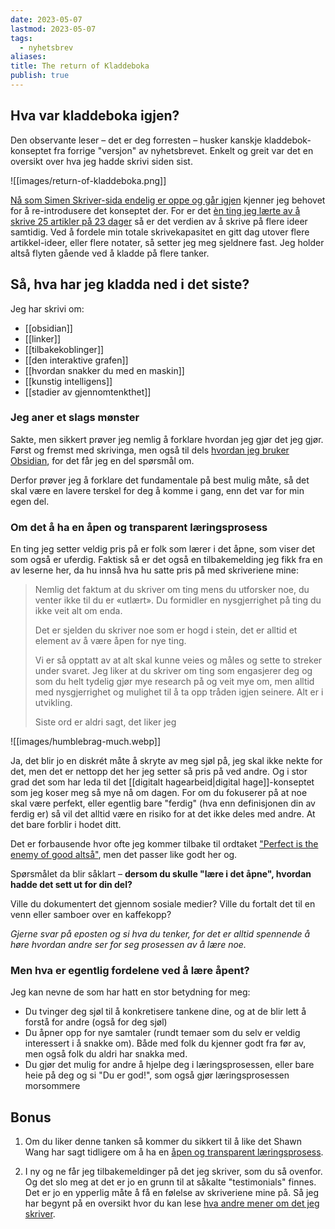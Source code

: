 ```yaml
---
date: 2023-05-07
lastmod: 2023-05-07
tags:
  - nyhetsbrev
aliases: 
title: The return of Kladdeboka
publish: true
---
```

## Hva var kladdeboka igjen?

Den observante leser – det er deg forresten – husker kanskje kladdebok-konseptet fra forrige "versjon" av nyhetsbrevet. Enkelt og greit var det en oversikt over hva jeg hadde skrivi siden sist.

![[images/return-of-kladdeboka.png]]

[Nå som Simen Skriver-sida endelig er oppe og går igjen](https://buttondown.email/simenskriver/archive/feiring-liten-tjeneste/) kjenner jeg behovet for å re-introdusere det konseptet der. For er det [èn ting jeg lærte av å skrive 25 artikler på 23 dager](https://www.simenskriver.no/notes/Hva-jeg-har-l%C3%A6rt-av-%C3%A5-skrive-25-artikler-p%C3%A5-23-dager#verdien-av-%C3%A5-skrive-p%C3%A5-flere-ideer-samtidig) så er det verdien av å skrive på flere ideer samtidig. Ved å fordele min totale skrivekapasitet en gitt dag utover flere artikkel-ideer, eller flere notater, så setter jeg meg sjeldnere fast. Jeg holder altså flyten gående ved å kladde på flere tanker.

## Så, hva har jeg kladda ned i det siste?

Jeg har skrivi om:

- [[obsidian]]
- [[linker]]
- [[tilbakekoblinger]]
- [[den interaktive grafen]]
- [[hvordan snakker du med en maskin]]
- [[kunstig intelligens]]
- [[stadier av gjennomtenkthet]]

### Jeg aner et slags mønster

Sakte, men sikkert prøver jeg nemlig å forklare hvordan jeg gjør det jeg gjør. Først og fremst med skrivinga, men også til dels [hvordan jeg bruker Obsidian](https://www.simenskriver.no/notes/obsidian/), for det får jeg en del spørsmål om.

Derfor prøver jeg å forklare det fundamentale på best mulig måte, så det skal være en lavere terskel for deg å komme i gang, enn det var for min egen del.

### Om det å ha en åpen og transparent læringsprosess

En ting jeg setter veldig pris på er folk som lærer i det åpne, som viser det som også er uferdig. Faktisk så er det også en tilbakemelding jeg fikk fra en av leserne her, da hu innså hva hu satte pris på med skriveriene mine:

> Nemlig det faktum at du skriver om ting mens du utforsker noe, du venter ikke til du er «utlært». Du formidler en nysgjerrighet på ting du ikke veit alt om enda.
> 
> Det er sjelden du skriver noe som er hogd i stein, det er alltid et element av å være åpen for nye ting.
> 
> Vi er så opptatt av at alt skal kunne veies og måles og sette to streker under svaret. Jeg liker at du skriver om ting som engasjerer deg og som du helt tydelig gjør mye research på og veit mye om, men alltid med nysgjerrighet og mulighet til å ta opp tråden igjen seinere. Alt er i utvikling.
> 
> Siste ord er aldri sagt, det liker jeg

![[images/humblebrag-much.webp]]

Ja, det blir jo en diskrét måte å skryte av meg sjøl på, jeg skal ikke nekte for det, men det er nettopp det her jeg setter så pris på ved andre. Og i stor grad det som har leda til det [[digitalt hagearbeid|digital hage]]-konseptet som jeg koser meg så mye nå om dagen. For om du fokuserer på at noe skal være perfekt, eller egentlig bare "ferdig" (hva enn definisjonen din av ferdig er) så vil det alltid være en risiko for at det ikke deles med andre. At det bare forblir i hodet ditt.

Det er forbausende hvor ofte jeg kommer tilbake til ordtaket ["Perfect is the enemy of good altså"](hvordan-vi-leser-bøker.md), men det passer like godt her og.

Spørsmålet da blir såklart – **dersom du skulle "lære i det åpne", hvordan hadde det sett ut for din del?**

Ville du dokumentert det gjennom sosiale medier? Ville du fortalt det til en venn eller samboer over en kaffekopp?

_Gjerne svar på eposten og si hva du tenker, for det er alltid spennende å høre hvordan andre ser for seg prosessen av å lære noe._

### Men hva er egentlig fordelene ved å lære åpent?

Jeg kan nevne de som har hatt en stor betydning for meg:

- Du tvinger deg sjøl til å konkretisere tankene dine, og at de blir lett å forstå for andre (også for deg sjøl)
- Du åpner opp for nye samtaler (rundt temaer som du selv er veldig interessert i å snakke om). Både med folk du kjenner godt fra før av, men også folk du aldri har snakka med.
- Du gjør det mulig for andre å hjelpe deg i læringsprosessen, eller bare heie på deg og si "Du er god!", som også gjør læringsprosessen morsommere
    

## Bonus

1. Om du liker denne tanken så kommer du sikkert til å like det Shawn Wang har sagt tidligere om å ha en [åpen og transparent læringsprosess](https://www.swyx.io/learn-in-public).
    
2. I ny og ne får jeg tilbakemeldinger på det jeg skriver, som du så ovenfor. Og det slo meg at det er jo en grunn til at såkalte "testimonials" finnes. Det er jo en ypperlig måte å få en følelse av skriveriene mine på. Så jeg har begynt på en oversikt hvor du kan lese [hva andre mener om det jeg skriver](https://www.simenskriver.no/notes/hva-andre-mener-om-det-jeg-skriver/).
